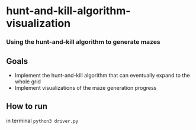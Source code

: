 # hunt-and-kill-algorithm-visualization

### Using the hunt-and-kill algorithm to generate mazes

## Goals
- Implement the hunt-and-kill algorithm that can eventually expand to the whole grid
- Implement visualizations of the maze generation progress

## How to run
in terminal `python3 driver.py`
